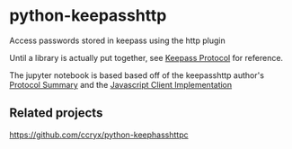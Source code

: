 # python-keepasshttp
Access passwords stored in keepass using the http plugin 

Until a library is actually put together, see [Keepass Protocol](https://github.com/jobevers/python-keepasshttp/blob/master/Keepass%20Protocol.ipynb) for reference.

The jupyter notebook is based based off of the keepasshttp author's [Protocol Summary](https://github.com/pfn/keepasshttp#protocol)
and the [Javascript Client Implementation](https://github.com/pfn/passifox/blob/master/chromeipass/background/keepass.js)

## Related projects

https://github.com/ccryx/python-keephasshttpc